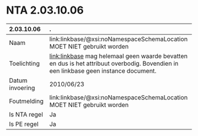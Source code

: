# NTA 2.03.10.06

 2.03.10.06 | . 
 :--- | :--- 
 Naam | link:linkbase/@xsi:noNamespaceSchemaLocation MOET NIET gebruikt worden 
 Toelichting | <link:linkbase> mag helemaal geen waarde bevatten en dus is het attribuut overbodig. Bovendien in een linkbase geen instance document. 
 Datum invoering | 2010/06/23 
 Foutmelding | link:linkbase/@xsi:noNamespaceSchemaLocation MOET NIET gebruikt worden 
 Is NTA regel | Ja 
 Is PE regel | Ja 

